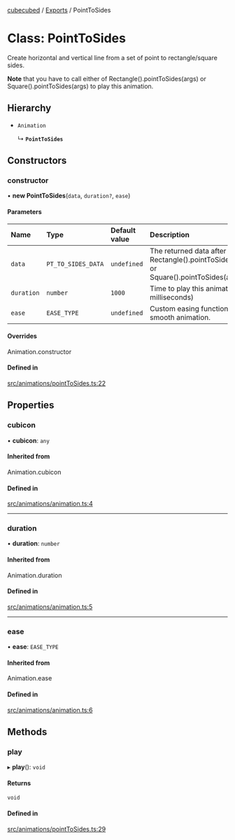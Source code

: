 [cubecubed](/wiki/README.md) / [Exports](/wiki/modules.md) / PointToSides

# Class: PointToSides

Create horizontal and vertical line from a set of point to rectangle/square sides.

**Note** that you have to call either of Rectangle().pointToSides(args) or Square().pointToSides(args) to play this animation.

## Hierarchy

- `Animation`

  ↳ **`PointToSides`**

## Constructors

### constructor

• **new PointToSides**(`data`, `duration?`, `ease`)

#### Parameters

| Name | Type | Default value | Description |
| :------ | :------ | :------ | :------ |
| `data` | `PT_TO_SIDES_DATA` | `undefined` | The returned data after calling Rectangle().pointToSides(args) or Square().pointToSides(args). |
| `duration` | `number` | `1000` | Time to play this animation. (in milliseconds) |
| `ease` | `EASE_TYPE` | `undefined` | Custom easing function for smooth animation. |

#### Overrides

Animation.constructor

#### Defined in

[src/animations/pointToSides.ts:22](https://github.com/imaphatduc/cubecubed/blob/26131ac/src/animations/pointToSides.ts#L22)

## Properties

### cubicon

• **cubicon**: `any`

#### Inherited from

Animation.cubicon

#### Defined in

[src/animations/animation.ts:4](https://github.com/imaphatduc/cubecubed/blob/26131ac/src/animations/animation.ts#L4)

___

### duration

• **duration**: `number`

#### Inherited from

Animation.duration

#### Defined in

[src/animations/animation.ts:5](https://github.com/imaphatduc/cubecubed/blob/26131ac/src/animations/animation.ts#L5)

___

### ease

• **ease**: `EASE_TYPE`

#### Inherited from

Animation.ease

#### Defined in

[src/animations/animation.ts:6](https://github.com/imaphatduc/cubecubed/blob/26131ac/src/animations/animation.ts#L6)

## Methods

### play

▸ **play**(): `void`

#### Returns

`void`

#### Defined in

[src/animations/pointToSides.ts:29](https://github.com/imaphatduc/cubecubed/blob/26131ac/src/animations/pointToSides.ts#L29)
